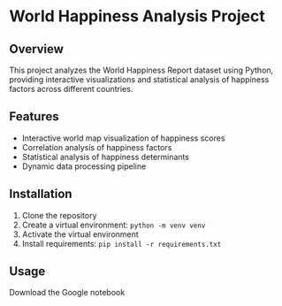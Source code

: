 # World Happiness Analysis Project

## Overview
This project analyzes the World Happiness Report dataset using Python, providing interactive visualizations and statistical analysis of happiness factors across different countries.

## Features
- Interactive world map visualization of happiness scores
- Correlation analysis of happiness factors
- Statistical analysis of happiness determinants
- Dynamic data processing pipeline

## Installation
1. Clone the repository
2. Create a virtual environment: `python -m venv venv`
3. Activate the virtual environment
4. Install requirements: `pip install -r requirements.txt`

## Usage
Download the Google notebook

